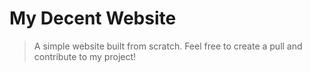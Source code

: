 # My Decent Website

> A simple website built from scratch. Feel free to create a pull and contribute to my project!